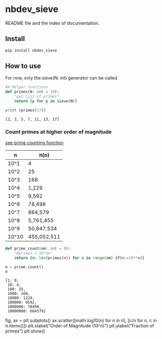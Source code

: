 nbdev_sieve
================

<!-- WARNING: THIS FILE WAS AUTOGENERATED! DO NOT EDIT! -->

README file and the index of documentation.

## Install

``` sh
pip install nbdev_sieve
```

## How to use

For now, only the sieve(N: int) generator can be called

``` python
## Helper functions
def primes(N: int = 10):
    "get list of primes"
    return [p for p in sieve(N)]

print (primes(17))
```

    [2, 3, 5, 7, 11, 13, 17]

### Count primes at higher order of magnitude

[see prime counting
function](https://en.wikipedia.org/wiki/Prime-counting_function)

| n     | π(n)        |
|-------|-------------|
| 10^1  | 4           |
| 10^2  | 25          |
| 10^3  | 168         |
| 10^4  | 1,229       |
| 10^5  | 9,592       |
| 10^6  | 78,498      |
| 10^7  | 664,579     |
| 10^8  | 5,761,455   |
| 10^9  | 50,847,534  |
| 10^10 | 455,052,511 |

``` python
def prime_count(om: int = 8):
    "#primes < 10^om"
    return {n: len(primes(n)) for o in range(om) if(n:=10**o)}

π = prime_count()
π
```

    {1: 0,
     10: 4,
     100: 25,
     1000: 168,
     10000: 1229,
     100000: 9592,
     1000000: 78498,
     10000000: 664579}

fig, ax = plt.subplots() ax.scatter(\[math.log10(n) for n in π\], \[c/n
for n, c in π.items()\]) plt.xlabel(“Order of Magnitude (10^n)”)
plt.ylabel(“Fraction of primes”) plt.show()
